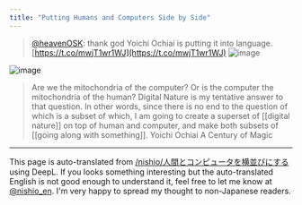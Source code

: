 ```yaml
---
title: "Putting Humans and Computers Side by Side"
---
```


> [@heavenOSK](https://twitter.com/heavenosk/status/1647819094199263232?s=46&t=gkSZtjGEtUZPO0JCzBxCBw): thank god Yoichi Ochiai is putting it into language. [https://t.co/mwjT1wr1WJ](https://t.co/mwjT1wr1WJ)
> ![image](https://pbs.twimg.com/media/Ft46uoLaMAIqrRx.jpg)

![image](https://gyazo.com/33be71448b4b13bd77c057f1dd45433b/thumb/1000)
> Are we the mitochondria of the computer? Or is the computer the mitochondria of the human? Digital Nature is my tentative answer to that question. In other words, since there is no end to the question of which is a subset of which, I am going to create a superset of [[digital nature]] on top of human and computer, and make both subsets of [[going along with something]].
>  Yoichi Ochiai
>  A Century of Magic


---
This page is auto-translated from [/nishio/人間とコンピュータを横並びにする](https://scrapbox.io/nishio/人間とコンピュータを横並びにする) using DeepL. If you looks something interesting but the auto-translated English is not good enough to understand it, feel free to let me know at [@nishio_en](https://twitter.com/nishio_en). I'm very happy to spread my thought to non-Japanese readers.